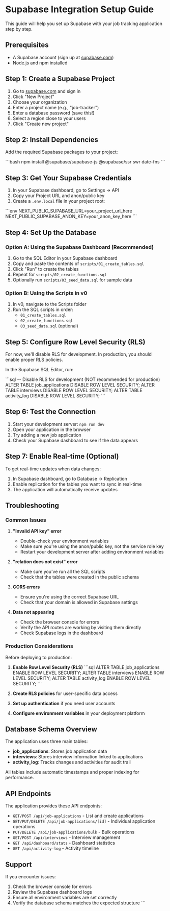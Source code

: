# Supabase Integration Setup Guide

This guide will help you set up Supabase with your job tracking application step by step.

## Prerequisites

- A Supabase account (sign up at [supabase.com](https://supabase.com))
- Node.js and npm installed

## Step 1: Create a Supabase Project

1. Go to [supabase.com](https://supabase.com) and sign in
2. Click "New Project"
3. Choose your organization
4. Enter a project name (e.g., "job-tracker")
5. Enter a database password (save this!)
6. Select a region close to your users
7. Click "Create new project"

## Step 2: Install Dependencies

Add the required Supabase packages to your project:

\`\`\`bash
npm install @supabase/supabase-js @supabase/ssr swr date-fns
\`\`\`

## Step 3: Get Your Supabase Credentials

1. In your Supabase dashboard, go to Settings → API
2. Copy your Project URL and anon/public key
3. Create a `.env.local` file in your project root:

\`\`\`env
NEXT_PUBLIC_SUPABASE_URL=your_project_url_here
NEXT_PUBLIC_SUPABASE_ANON_KEY=your_anon_key_here
\`\`\`

## Step 4: Set Up the Database

### Option A: Using the Supabase Dashboard (Recommended)

1. Go to the SQL Editor in your Supabase dashboard
2. Copy and paste the contents of `scripts/01_create_tables.sql`
3. Click "Run" to create the tables
4. Repeat for `scripts/02_create_functions.sql`
5. Optionally run `scripts/03_seed_data.sql` for sample data

### Option B: Using the Scripts in v0

1. In v0, navigate to the Scripts folder
2. Run the SQL scripts in order:
   - `01_create_tables.sql`
   - `02_create_functions.sql`
   - `03_seed_data.sql` (optional)

## Step 5: Configure Row Level Security (RLS)

For now, we'll disable RLS for development. In production, you should enable proper RLS policies.

In the Supabase SQL Editor, run:

\`\`\`sql
-- Disable RLS for development (NOT recommended for production)
ALTER TABLE job_applications DISABLE ROW LEVEL SECURITY;
ALTER TABLE interviews DISABLE ROW LEVEL SECURITY;
ALTER TABLE activity_log DISABLE ROW LEVEL SECURITY;
\`\`\`

## Step 6: Test the Connection

1. Start your development server: `npm run dev`
2. Open your application in the browser
3. Try adding a new job application
4. Check your Supabase dashboard to see if the data appears

## Step 7: Enable Real-time (Optional)

To get real-time updates when data changes:

1. In Supabase dashboard, go to Database → Replication
2. Enable replication for the tables you want to sync in real-time
3. The application will automatically receive updates

## Troubleshooting

### Common Issues

1. **"Invalid API key" error**
   - Double-check your environment variables
   - Make sure you're using the anon/public key, not the service role key
   - Restart your development server after adding environment variables

2. **"relation does not exist" error**
   - Make sure you've run all the SQL scripts
   - Check that the tables were created in the public schema

3. **CORS errors**
   - Ensure you're using the correct Supabase URL
   - Check that your domain is allowed in Supabase settings

4. **Data not appearing**
   - Check the browser console for errors
   - Verify the API routes are working by visiting them directly
   - Check Supabase logs in the dashboard

### Production Considerations

Before deploying to production:

1. **Enable Row Level Security (RLS)**
   \`\`\`sql
   ALTER TABLE job_applications ENABLE ROW LEVEL SECURITY;
   ALTER TABLE interviews ENABLE ROW LEVEL SECURITY;
   ALTER TABLE activity_log ENABLE ROW LEVEL SECURITY;
   \`\`\`

2. **Create RLS policies** for user-specific data access

3. **Set up authentication** if you need user accounts

4. **Configure environment variables** in your deployment platform

## Database Schema Overview

The application uses three main tables:

- **job_applications**: Stores job application data
- **interviews**: Stores interview information linked to applications
- **activity_log**: Tracks changes and activities for audit trail

All tables include automatic timestamps and proper indexing for performance.

## API Endpoints

The application provides these API endpoints:

- `GET/POST /api/job-applications` - List and create applications
- `GET/PUT/DELETE /api/job-applications/[id]` - Individual application operations
- `PUT/DELETE /api/job-applications/bulk` - Bulk operations
- `GET/POST /api/interviews` - Interview management
- `GET /api/dashboard/stats` - Dashboard statistics
- `GET /api/activity-log` - Activity timeline

## Support

If you encounter issues:

1. Check the browser console for errors
2. Review the Supabase dashboard logs
3. Ensure all environment variables are set correctly
4. Verify the database schema matches the expected structure
\`\`\`

```json file="" isHidden
